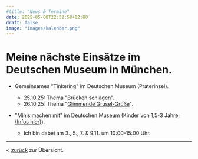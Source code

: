 ```yaml
--- 
#title: "News & Termine"
date: 2025-05-08T22:52:58+02:00
draft: false
image: "images/kalender.png"
---
```


# **Meine nächste Einsätze im Deutschen Museum in München.**  

* Gemeinsames "Tinkering" im Deutschen Museum (Praterinsel).
  * 25.10.25: Thema "[Brücken schlagen](https://www.deutsches-museum.de/museumsinsel/programm/veranstaltung/bruecken-schlagen#2025-10-25T11:00:00+02:00)". 
  * 26.10.25: Thema "[Glimmende Grusel-Grüße](https://www.deutsches-museum.de/museumsinsel/programm/veranstaltung/glimmende-grusel-gruesse#2025-10-26T11:00:00+01:00)".  

* "Minis machen mit" im Deutschen Museum (Kinder von 1,5-3 Jahre; [(Infos hier)](https://www.deutsches-museum.de/museumsinsel/programm/programm-a-z/minis-machen-mit)).
  * Ich bin dabei am 3., 5., 7. & 9.11. um 10:00-15:00 Uhr.

___

< [zurück](/events/) zur Übersicht.